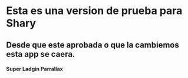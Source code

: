 # Esta es una version de prueba para Shary
## Desde que este aprobada o que la cambiemos esta app se caera.




#### Super Ladgin Parrallax
